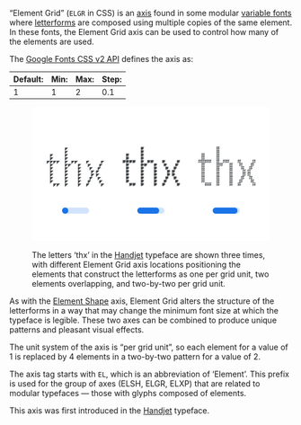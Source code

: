 
“Element Grid” (`ELGR` in CSS) is an [axis](/glossary/axis_in_variable_fonts) found in some modular [variable fonts](/glossary/variable_fonts) where [letterforms](/glossary/letterform) are composed using multiple copies of the same element. In these fonts, the Element Grid axis can be used to control how many of the elements are used.

The [Google Fonts CSS v2 API](https://developers.google.com/fonts/docs/css2) defines the axis as:

| Default: | Min: | Max: | Step: |
| --- | --- | --- | --- |
| 1 | 1 | 2 | 0.1 |

<figure>

![An image showing three type specimens, each with an axis slider underneath. The specimen on the left shows the effects of the axis’ lowest value. The specimen in the middle shows the effects of the axis’ middle value. The specimen on the right shows the effects of the axis’ highest value.](images/thumbnail.svg)

<figcaption> The letters ‘thx’ in the <a href="https://fonts.google.com/specimen/Handjet">Handjet</a> typeface are shown three times, with different Element Grid axis locations positioning the elements that construct the letterforms as one per grid unit, two elements overlapping, and two-by-two per grid unit.</figcaption> 
</figure>

As with the [Element Shape](/glossary/elsh_axis) axis, Element Grid alters the structure of the letterforms in a way that may change the minimum font size at which the typeface is legible. These two axes can be combined to produce unique patterns and pleasant visual effects.

The unit system of the axis is “per grid unit”, so each element for a value of 1 is replaced by 4 elements in a two-by-two pattern for a value of 2.

The axis tag starts with `EL`, which is an abbreviation of ‘Element’. This prefix is used for the group of axes (ELSH, ELGR, ELXP) that are related to modular typefaces — those with glyphs composed of elements.

This axis was first introduced in the [Handjet](https://fonts.google.com/specimen/Handjet) typeface.
